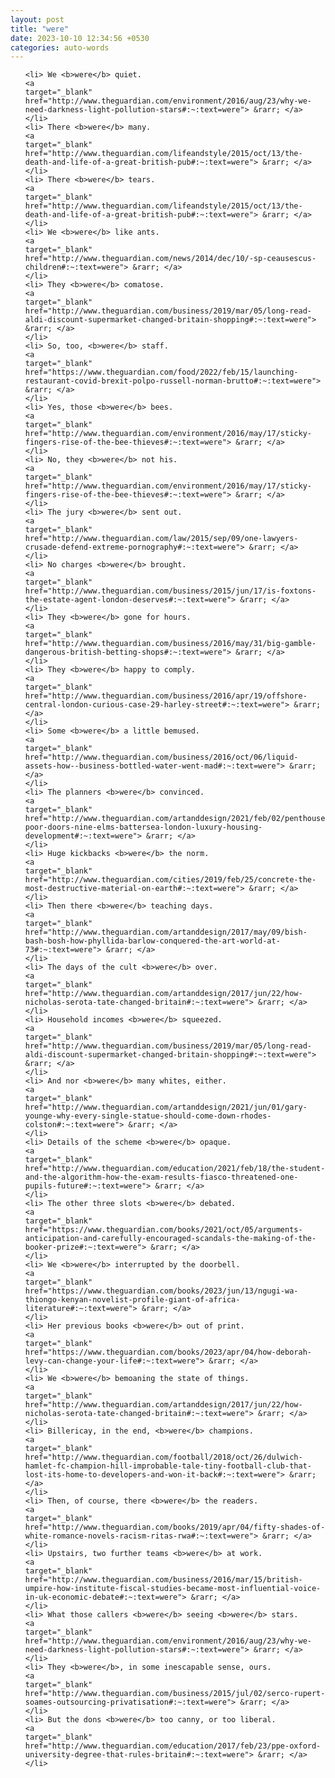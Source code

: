 ```yaml
---
layout: post
title: "were"
date: 2023-10-10 12:34:56 +0530
categories: auto-words
---
```

<ol>

    <li> We <b>were</b> quiet.
    <a 
    target="_blank" 
    href="http://www.theguardian.com/environment/2016/aug/23/why-we-need-darkness-light-pollution-stars#:~:text=were"> &rarr; </a>
    </li>
    <li> There <b>were</b> many.
    <a 
    target="_blank" 
    href="http://www.theguardian.com/lifeandstyle/2015/oct/13/the-death-and-life-of-a-great-british-pub#:~:text=were"> &rarr; </a>
    </li>
    <li> There <b>were</b> tears.
    <a 
    target="_blank" 
    href="http://www.theguardian.com/lifeandstyle/2015/oct/13/the-death-and-life-of-a-great-british-pub#:~:text=were"> &rarr; </a>
    </li>
    <li> We <b>were</b> like ants.
    <a 
    target="_blank" 
    href="http://www.theguardian.com/news/2014/dec/10/-sp-ceausescus-children#:~:text=were"> &rarr; </a>
    </li>
    <li> They <b>were</b> comatose.
    <a 
    target="_blank" 
    href="http://www.theguardian.com/business/2019/mar/05/long-read-aldi-discount-supermarket-changed-britain-shopping#:~:text=were"> &rarr; </a>
    </li>
    <li> So, too, <b>were</b> staff.
    <a 
    target="_blank" 
    href="https://www.theguardian.com/food/2022/feb/15/launching-restaurant-covid-brexit-polpo-russell-norman-brutto#:~:text=were"> &rarr; </a>
    </li>
    <li> Yes, those <b>were</b> bees.
    <a 
    target="_blank" 
    href="http://www.theguardian.com/environment/2016/may/17/sticky-fingers-rise-of-the-bee-thieves#:~:text=were"> &rarr; </a>
    </li>
    <li> No, they <b>were</b> not his.
    <a 
    target="_blank" 
    href="http://www.theguardian.com/environment/2016/may/17/sticky-fingers-rise-of-the-bee-thieves#:~:text=were"> &rarr; </a>
    </li>
    <li> The jury <b>were</b> sent out.
    <a 
    target="_blank" 
    href="http://www.theguardian.com/law/2015/sep/09/one-lawyers-crusade-defend-extreme-pornography#:~:text=were"> &rarr; </a>
    </li>
    <li> No charges <b>were</b> brought.
    <a 
    target="_blank" 
    href="http://www.theguardian.com/business/2015/jun/17/is-foxtons-the-estate-agent-london-deserves#:~:text=were"> &rarr; </a>
    </li>
    <li> They <b>were</b> gone for hours.
    <a 
    target="_blank" 
    href="http://www.theguardian.com/business/2016/may/31/big-gamble-dangerous-british-betting-shops#:~:text=were"> &rarr; </a>
    </li>
    <li> They <b>were</b> happy to comply.
    <a 
    target="_blank" 
    href="http://www.theguardian.com/business/2016/apr/19/offshore-central-london-curious-case-29-harley-street#:~:text=were"> &rarr; </a>
    </li>
    <li> Some <b>were</b> a little bemused.
    <a 
    target="_blank" 
    href="http://www.theguardian.com/business/2016/oct/06/liquid-assets-how--business-bottled-water-went-mad#:~:text=were"> &rarr; </a>
    </li>
    <li> The planners <b>were</b> convinced.
    <a 
    target="_blank" 
    href="http://www.theguardian.com/artanddesign/2021/feb/02/penthouses-poor-doors-nine-elms-battersea-london-luxury-housing-development#:~:text=were"> &rarr; </a>
    </li>
    <li> Huge kickbacks <b>were</b> the norm.
    <a 
    target="_blank" 
    href="http://www.theguardian.com/cities/2019/feb/25/concrete-the-most-destructive-material-on-earth#:~:text=were"> &rarr; </a>
    </li>
    <li> Then there <b>were</b> teaching days.
    <a 
    target="_blank" 
    href="http://www.theguardian.com/artanddesign/2017/may/09/bish-bash-bosh-how-phyllida-barlow-conquered-the-art-world-at-73#:~:text=were"> &rarr; </a>
    </li>
    <li> The days of the cult <b>were</b> over.
    <a 
    target="_blank" 
    href="http://www.theguardian.com/artanddesign/2017/jun/22/how-nicholas-serota-tate-changed-britain#:~:text=were"> &rarr; </a>
    </li>
    <li> Household incomes <b>were</b> squeezed.
    <a 
    target="_blank" 
    href="http://www.theguardian.com/business/2019/mar/05/long-read-aldi-discount-supermarket-changed-britain-shopping#:~:text=were"> &rarr; </a>
    </li>
    <li> And nor <b>were</b> many whites, either.
    <a 
    target="_blank" 
    href="http://www.theguardian.com/artanddesign/2021/jun/01/gary-younge-why-every-single-statue-should-come-down-rhodes-colston#:~:text=were"> &rarr; </a>
    </li>
    <li> Details of the scheme <b>were</b> opaque.
    <a 
    target="_blank" 
    href="http://www.theguardian.com/education/2021/feb/18/the-student-and-the-algorithm-how-the-exam-results-fiasco-threatened-one-pupils-future#:~:text=were"> &rarr; </a>
    </li>
    <li> The other three slots <b>were</b> debated.
    <a 
    target="_blank" 
    href="https://www.theguardian.com/books/2021/oct/05/arguments-anticipation-and-carefully-encouraged-scandals-the-making-of-the-booker-prize#:~:text=were"> &rarr; </a>
    </li>
    <li> We <b>were</b> interrupted by the doorbell.
    <a 
    target="_blank" 
    href="https://www.theguardian.com/books/2023/jun/13/ngugi-wa-thiongo-kenyan-novelist-profile-giant-of-africa-literature#:~:text=were"> &rarr; </a>
    </li>
    <li> Her previous books <b>were</b> out of print.
    <a 
    target="_blank" 
    href="https://www.theguardian.com/books/2023/apr/04/how-deborah-levy-can-change-your-life#:~:text=were"> &rarr; </a>
    </li>
    <li> We <b>were</b> bemoaning the state of things.
    <a 
    target="_blank" 
    href="http://www.theguardian.com/artanddesign/2017/jun/22/how-nicholas-serota-tate-changed-britain#:~:text=were"> &rarr; </a>
    </li>
    <li> Billericay, in the end, <b>were</b> champions.
    <a 
    target="_blank" 
    href="http://www.theguardian.com/football/2018/oct/26/dulwich-hamlet-fc-champion-hill-improbable-tale-tiny-football-club-that-lost-its-home-to-developers-and-won-it-back#:~:text=were"> &rarr; </a>
    </li>
    <li> Then, of course, there <b>were</b> the readers.
    <a 
    target="_blank" 
    href="http://www.theguardian.com/books/2019/apr/04/fifty-shades-of-white-romance-novels-racism-ritas-rwa#:~:text=were"> &rarr; </a>
    </li>
    <li> Upstairs, two further teams <b>were</b> at work.
    <a 
    target="_blank" 
    href="http://www.theguardian.com/business/2016/mar/15/british-umpire-how-institute-fiscal-studies-became-most-influential-voice-in-uk-economic-debate#:~:text=were"> &rarr; </a>
    </li>
    <li> What those callers <b>were</b> seeing <b>were</b> stars.
    <a 
    target="_blank" 
    href="http://www.theguardian.com/environment/2016/aug/23/why-we-need-darkness-light-pollution-stars#:~:text=were"> &rarr; </a>
    </li>
    <li> They <b>were</b>, in some inescapable sense, ours.
    <a 
    target="_blank" 
    href="http://www.theguardian.com/business/2015/jul/02/serco-rupert-soames-outsourcing-privatisation#:~:text=were"> &rarr; </a>
    </li>
    <li> But the dons <b>were</b> too canny, or too liberal.
    <a 
    target="_blank" 
    href="http://www.theguardian.com/education/2017/feb/23/ppe-oxford-university-degree-that-rules-britain#:~:text=were"> &rarr; </a>
    </li>